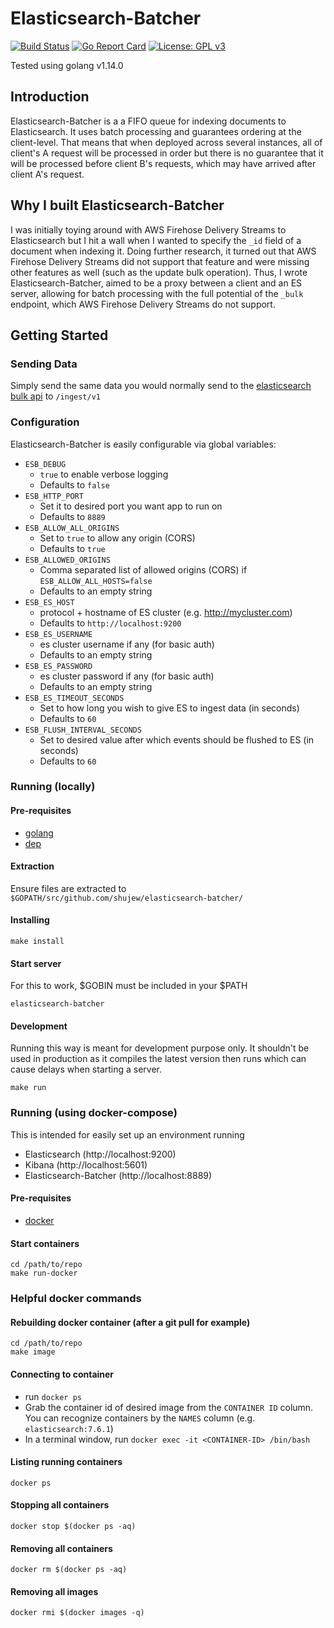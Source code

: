 # Elasticsearch-Batcher

[![Build Status](https://travis-ci.org/shujew/elasticsearch-batcher.svg?branch=master)](https://travis-ci.org/shujew/elasticsearch-batcher)
[![Go Report Card](https://goreportcard.com/badge/github.com/shujew/elasticsearch-batcher)](https://goreportcard.com/report/github.com/shujew/elasticsearch-batcher)
[![License: GPL v3](https://img.shields.io/badge/License-GPLv3-blue.svg)](https://www.gnu.org/licenses/gpl-3.0)

Tested using golang v1.14.0

## Introduction
Elasticsearch-Batcher is a a FIFO queue for indexing documents to Elasticsearch. It uses batch processing and guarantees
ordering at the client-level. That means that when deployed across several instances, all of client's A request will be
processed in order but there is no guarantee that it will be processed before client B's requests, which may have arrived
after client A's request. 

## Why I built Elasticsearch-Batcher
I was initially toying around with AWS Firehose Delivery Streams to Elasticsearch but I hit a wall when I wanted to specify
the `_id` field of a document when indexing it. Doing further research, it turned out that AWS Firehose Delivery Streams did
not support that feature and were missing other features as well (such as the update bulk operation). Thus, I wrote
Elasticsearch-Batcher, aimed to be a proxy between a client and an ES server, allowing for batch processing with the full
potential of the `_bulk` endpoint, which AWS Firehose Delivery Streams do not support.

## Getting Started

### Sending Data

Simply send the same data you would normally send to the [elasticsearch bulk api](https://www.elastic.co/guide/en/elasticsearch/reference/current/docs-bulk.html)
to `/ingest/v1`

### Configuration 

Elasticsearch-Batcher is easily configurable via global variables:

- `ESB_DEBUG`
  - `true` to enable verbose logging 
  - Defaults to `false`
- `ESB_HTTP_PORT`
  - Set it to desired port you want app to run on
  - Defaults to `8889`
- `ESB_ALLOW_ALL_ORIGINS`
  - Set to `true` to allow any origin (CORS) 
  - Defaults to `true`
- `ESB_ALLOWED_ORIGINS`
  - Comma separated list of allowed origins (CORS) if `ESB_ALLOW_ALL_HOSTS=false`
  - Defaults to an empty string
- `ESB_ES_HOST`
  - protocol + hostname of ES cluster (e.g. http://mycluster.com)
  - Defaults to `http://localhost:9200`
- `ESB_ES_USERNAME`
  - es cluster username if any (for basic auth)
  - Defaults to an empty string
- `ESB_ES_PASSWORD`
  - es cluster password if any (for basic auth)
  - Defaults to an empty string
- `ESB_ES_TIMEOUT_SECONDS`
  - Set to how long you wish to give ES to ingest data (in seconds)
  - Defaults to `60`
- `ESB_FLUSH_INTERVAL_SECONDS`
  - Set to desired value after which events should be flushed to ES (in seconds)
  - Defaults to `60`
  
### Running (locally)

#### Pre-requisites
- [golang](https://golang.org/doc/install)
- [dep](https://github.com/golang/dep)

#### Extraction
Ensure files are extracted to `$GOPATH/src/github.com/shujew/elasticsearch-batcher/`

#### Installing
```shell script
make install
```

#### Start server
For this to work, $GOBIN must be included in your $PATH
```shell script
elasticsearch-batcher
```

#### Development
Running this way is meant for development purpose only. It shouldn't be used in production as it compiles the latest
version then runs which can cause delays when starting a server.
```shell script
make run
```

### Running (using docker-compose)

This is intended for easily set up an environment running
- Elasticsearch (http://localhost:9200)
- Kibana (http://localhost:5601)
- Elasticsearch-Batcher (http://localhost:8889)

#### Pre-requisites
- [docker](https://www.docker.com/)

#### Start containers
```shell script
cd /path/to/repo
make run-docker
```

### Helpful docker commands

#### Rebuilding docker container (after a git pull for example)
```shell script
cd /path/to/repo
make image
```

#### Connecting to container
- run `docker ps`
- Grab the container id of desired image from the `CONTAINER ID` column. You can recognize containers by the `NAMES` column (e.g. `elasticsearch:7.6.1`)
- In a terminal window, run `docker exec -it <CONTAINER-ID> /bin/bash`

#### Listing running containers
```shell script
docker ps
```

#### Stopping all containers
```shell script
docker stop $(docker ps -aq)
```

#### Removing all containers
```shell script
docker rm $(docker ps -aq)
```

#### Removing all images
```shell script
docker rmi $(docker images -q)
